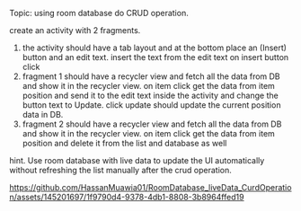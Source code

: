 Topic: using room database do CRUD operation.

create an activity with 2 fragments.
1. the activity should have a tab layout and at the bottom place an (Insert) button and an edit text. insert the text from the edit text on insert button click
2. fragment 1 should have a recycler view and fetch all the data from DB and show it in the recycler view. on item click get the data from item position and send it to the edit text inside the activity and change the button text to Update. click update should update the current position data in DB.
3. fragment 2 should have a recycler view and fetch all the data from DB and show it in the recycler view. on item click get the data from item position and delete it from the list and database as well

hint. Use room database with live data to update the UI automatically without refreshing the list manually after the crud operation.



https://github.com/HassanMuawia01/RoomDatabase_liveData_CurdOperation/assets/145201697/1f9790d4-9378-4db1-8808-3b8964ffed19

